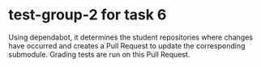 # test-group-2 for task 6
Using dependabot, it determines the student repositories where changes have occurred and creates a Pull Request to update the corresponding submodule. Grading tests are run on this Pull Request.

